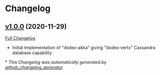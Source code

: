 # Changelog

## [v1.0.0](https://github.com/DaveO-Home/dodex-akka/tree/v1.0.0) (2020-11-29)

[Full Changelog](https://github.com/DaveO-Home/dodex-akka/compare/v1.0.0...v1.0.0)

* Initial Implementation of "dodex-akka" giving "dodex-vertx" Cassandra database capability


\* *This Changelog was automatically generated by [github_changelog_generator](https://github.com/github-changelog-generator/github-changelog-generator)*
